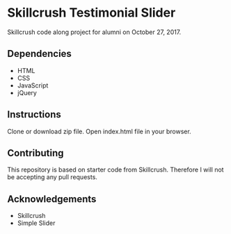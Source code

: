 # Skillcrush Testimonial Slider
Skillcrush code along project for alumni on October 27, 2017. 

## Dependencies
* HTML
* CSS
* JavaScript
* jQuery

## Instructions
Clone or download zip file. Open index.html file in your browser.

## Contributing
This repository is based on starter code from Skillcrush. Therefore I will not be accepting any pull requests.

## Acknowledgements
* Skillcrush
* Simple Slider
